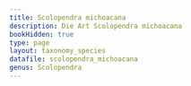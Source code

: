 ```yaml
---
title: Scolopendra michoacana
description: Die Art Scolopendra michoacana
bookHidden: true
type: page
layout: taxonomy_species
datafile: scolopendra_michoacana
genus: Scolopendra
---
```


